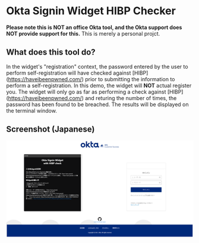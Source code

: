 # Okta Signin Widget HIBP Checker

**Please note this is NOT an office Okta tool, and the Okta support does NOT provide support for this.**
This is merely a personal projct.

## What does this tool do?
In the widget's "registration" context, the password entered by the user to perform self-registration will have checked against [HIBP] (https://haveibeenpwned.com/) prior to submitting the information to perform a self-registration.
In this demo, the widget will **NOT** actual register you.  The widget will only go as far as performing a check against [HIBP] (https://haveibeenpwned.com/) and returing the number of times, the password has been found to be breached.  The results will be displayed on the terminal window.

## Screenshot (Japanese)
![](Capture-1.PNG)
